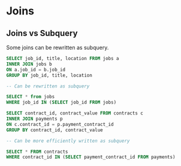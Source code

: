 # Joins

## Joins vs Subquery

Some joins can be rewritten as subquery.

```sql
SELECT job_id, title, location FROM jobs a
INNER JOIN jobs b
ON a.job_id = b.job_id
GROUP BY job_id, title, location

-- Can be rewritten as subquery

SELECT * from jobs
WHERE job_id IN (SELECT job_id FROM jobs)
```

```sql
SELECT contract_id, contract_value FROM contracts c
INNER JOIN payments p
ON c.contract_id = p.payment_contract_id
GROUP BY contract_id, contract_value

-- Can be more efficiently written as subquery

SELECT * FROM contracts
WHERE contract_id IN (SELECT payment_contract_id FROM payments)
```